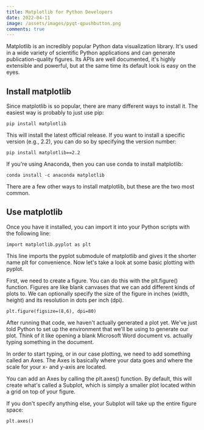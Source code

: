 ```yaml
---
title: Matplotlib for Python Developers
date: 2022-04-11
image: /assets/images/pyqt-qpushbutton.png
comments: true
---
```


Matplotlib is an incredibly popular Python data visualization library. It's used in a wide variety of scientific Python applications and can generate publication-quality figures. Its APIs are well documented, it's highly extensible and powerful, but at the same time its default look is easy on the eyes.

## Install matplotlib

Since matplotlib is so popular, there are many different ways to install it. The easiest way is probably to just use pip:

```
pip install matplotlib
```

This will install the latest official release. If you want to install a specific version (e.g., 2.2), you can do so by specifying the version number:

```
pip install matplotlib==2.2
```

If you're using Anaconda, then you can use conda to install matplotlib:

```
conda install -c anaconda matplotlib
```


There are a few other ways to install matplotlib, but these are the two most common. 

## Use matplotlib

Once you have it installed, you can import it into your Python scripts with the following line:

```
import matplotlib.pyplot as plt
```

This line imports the pyplot submodule of matplotlib and gives it the shorter name plt for convenience. Now let's take a look at some basic plotting with pyplot.

First, we need to create a figure. You can do this with the plt.figure() function. Figures are like blank canvases that we can add different kinds of plots to. We can optionally specify the size of the figure in inches (width, height) and its resolution in dots per inch (dpi).

```
plt.figure(figsize=(8,6), dpi=80)
```

After running that code, we haven't actually generated a plot yet. We've just told Python to set up the environment that we'll be using to generate our plot. Think of it like opening a blank Microsoft Word document vs. actually typing something in the document. 

In order to start typing, or in our case plotting, we need to add something called an Axes. The Axes is basically where your data goes and where the scale for your x- and y-axis are located. 

You can add an Axes by calling the plt.axes() function. By default, this will create what's called a Subplot, which is simply a smaller plot located within a grid on top of your figure. 

If you don't specify anything else, your Subplot will take up the entire figure space:

```
plt.axes()
```


